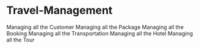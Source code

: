# Travel-Management
Managing all the Customer Managing all the Package Managing all the Booking Managing all the Transportation Managing all the Hotel Managing all the Tour
